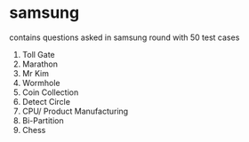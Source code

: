# samsung
contains questions asked in samsung round with 50 test cases
1. Toll Gate
2. Marathon
3. Mr Kim
4. Wormhole
5. Coin Collection
6. Detect Circle
7. CPU/ Product Manufacturing
8. Bi-Partition
9. Chess
